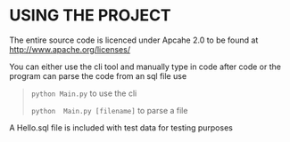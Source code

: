 # USING THE PROJECT

The entire source code is licenced under Apcahe 2.0 to be found at http://www.apache.org/licenses/

You can either use the cli tool and manually type in code after code or the program can parse the code from an sql file
use 
> `python Main.py` to use the cli
> 
> `python  Main.py [filename]` to parse a file

A Hello.sql file is included with test data for testing purposes